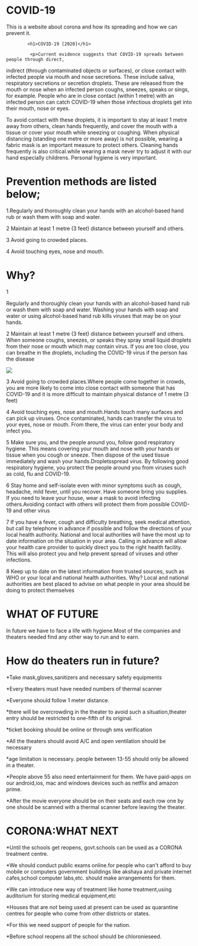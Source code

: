# COVID-19
This is a website about corona and how its spreading and how we can prevent it.

	        <h1>COVID-19 [2020]</h1>
			
             <p>Current evidence suggests that COVID-19 spreads between people through direct,
indirect (through contaminated objects or surfaces), or close contact with infected
people via mouth and nose secretions. These include saliva, respiratory secretions
or secretion droplets. These are released from the mouth or nose when an infected
person coughs, sneezes, speaks or sings, for example. People who are in close
contact (within 1 metre) with an infected person can catch COVID-19 when those
infectious droplets get into their mouth, nose or eyes.</p>
<p>To avoid contact with these droplets, it is important to stay at least 1 metre away
from others, clean hands frequently, and cover the mouth with a tissue or cover your
mouth while sneezing or coughing. When physical distancing (standing one metre or
more away) is not possible, wearing a fabric mask is an important measure to protect
others. Cleaning hands frequently is also critical.while wearing a mask never try to
adjust it with our hand especially childrens. Personal hygiene is very important.</p>

<h1>Prevention methods are listed below;</h1>
<p>1.Regularly and thoroughly clean your hands with an alcohol-based hand rub or
wash them with soap and water.</p>
<p>2 Maintain at least 1 metre (3 feet) distance between yourself and others.</p>
<p>3 Avoid going to crowded places.</p>
<p>4 Avoid touching eyes, nose and mouth.</p>

<h1>Why?</h1>
1<p> Regularly and thoroughly clean your hands with an alcohol-based hand rub or
wash them with soap and water. Washing your hands with soap and water or using
alcohol-based hand rub kills viruses that may be on your hands.</p>


<p>2 Maintain at least 1 metre (3 feet) distance between yourself and others. When
someone coughs, sneezes, or speaks they spray small liquid droplets from their
nose or mouth which may contain virus. If you are too close, you can breathe in the
droplets, including the COVID-19 virus if the person has the disease</p>
<img src="C:\Users\sanja\Downloads\html\social-distancing.png"/>

<p>3 Avoid going to crowded places.Where people come together in crowds, you are
more likely to come into close contact with someone that has COVID-19 and it is
more difficult to maintain physical distance of 1 metre (3 feet)</p>


<p>4 Avoid touching eyes, nose and mouth.Hands touch many surfaces and can pick up
viruses. Once contaminated, hands can transfer the virus to your eyes, nose or
mouth. From there, the virus can enter your body and infect you.</p>


<p>5 Make sure you, and the people around you, follow good respiratory hygiene. This
means covering your mouth and nose with your hands or tissue when you cough or
sneeze. Then dispose of the used tissue immediately and wash your hands.Dropletsspread virus. By following good respiratory hygiene, you protect the people around
you from viruses such as cold, flu and COVID-19.</p>

<p>6 Stay home and self-isolate even with minor symptoms such as cough, headache,
mild fever, until you recover. Have someone bring you supplies. If you need to leave
your house, wear a mask to avoid infecting others.Avoiding contact with others will
protect them from possible COVID-19 and other virus</p>

<p>7 If you have a fever, cough and difficulty breathing, seek medical attention, but call
by telephone in advance if possible and follow the directions of your local health
authority. National and local authorities will have the most up to date information on
the situation in your area. Calling in advance will allow your health care provider to
quickly direct you to the right health facility. This will also protect you and help
prevent spread of viruses and other infections.</p>

<p>8 Keep up to date on the latest information from trusted sources, such as WHO or
your local and national health authorities. Why? Local and national authorities are
best placed to advise on what people in your area should be doing to protect
themselves</p>

<h1>WHAT OF FUTURE</h1>

<p>In future we have to face a life with hygiene.Most of the companies and theaters
needed find any other way to run and to earn.</p>

<h1>How do theaters run in future?</h1>

<p>*Take mask,gloves,sanitizers and necessary safety equipments</p>
<p>*Every theaters must have needed numbers of thermal scanner</p>
<p>*Everyone should follow 1 meter distance.</p>
<p>*there will be overcrowding in the theater to avoid such a situation,theater entry
should be restricted to one-fifth of its original.</p>
<p>*ticket booking should be online or through sms verification</p>
<p>*All the theaters should avoid A/C and open ventilation should be necessary</p>
<p>*age limitation is necessary. people between 13-55 should only be allowed in a
theater.</p>
<p>*People above 55 also need entertainment for them. We have paid-apps on our
android,ios, mac and windows devices such as netflix and amazon prime.</p>
<p>*After the movie everyone should be on their seats and each row one by one should
be scanned with a thermal scanner before leaving the theater.</p>

 <h1>CORONA:WHAT NEXT</h1>
<p>*Until the schools get reopens, govt.schools can be used as a CORONA treatment
centre.</p>
<p>*We should conduct public exams online.for people who can't afford to buy mobile or
computers government buildings like akshaya and private internet cafes,school
computer labs,etc. should make arrangements for them.</p>
<p>*We can introduce new way of treatment like home treatment,using auditorium for
storing medical equipment,etc</p>
<p>*Houses that are not being used at present can be used as quarantine centres for
people who come from other districts or states.</p>
<p>*For this we need support of people for the nation.</p>
<p>*Before school reopens all the school should be chloronieseed.</p>
	  </body>

</html>
